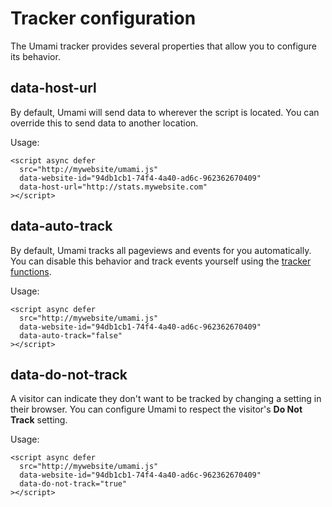 # Tracker configuration

The Umami tracker provides several properties that allow you to configure its behavior.

## data-host-url

By default, Umami will send data to wherever the script is located. You can override this to send data
to another location.

Usage:
```
<script async defer
  src="http://mywebsite/umami.js"
  data-website-id="94db1cb1-74f4-4a40-ad6c-962362670409"
  data-host-url="http://stats.mywebsite.com"
></script>
```

## data-auto-track

By default, Umami tracks all pageviews and events for you automatically. You can disable this behavior and
track events yourself using the [tracker functions](/docs/tracker-functions).

Usage:
```
<script async defer
  src="http://mywebsite/umami.js"
  data-website-id="94db1cb1-74f4-4a40-ad6c-962362670409"
  data-auto-track="false"
></script>
```

## data-do-not-track

A visitor can indicate they don't want to be tracked by changing a setting in their browser. You can configure
Umami to respect the visitor's **Do Not Track** setting. 


Usage:
```
<script async defer
  src="http://mywebsite/umami.js"
  data-website-id="94db1cb1-74f4-4a40-ad6c-962362670409"
  data-do-not-track="true"
></script>
```